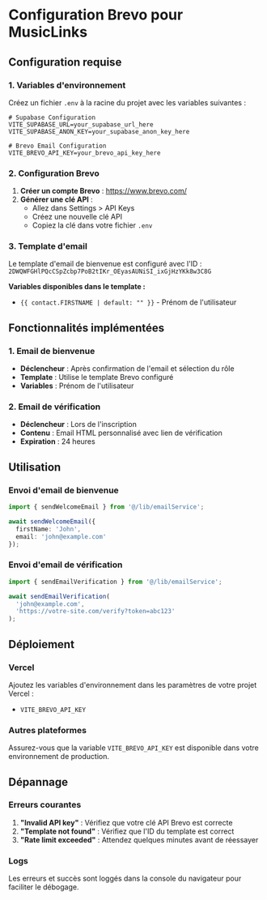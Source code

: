 # Configuration Brevo pour MusicLinks

## Configuration requise

### 1. Variables d'environnement

Créez un fichier `.env` à la racine du projet avec les variables suivantes :

```env
# Supabase Configuration
VITE_SUPABASE_URL=your_supabase_url_here
VITE_SUPABASE_ANON_KEY=your_supabase_anon_key_here

# Brevo Email Configuration
VITE_BREVO_API_KEY=your_brevo_api_key_here
```

### 2. Configuration Brevo

1. **Créer un compte Brevo** : https://www.brevo.com/
2. **Générer une clé API** :
   - Allez dans Settings > API Keys
   - Créez une nouvelle clé API
   - Copiez la clé dans votre fichier `.env`

### 3. Template d'email

Le template d'email de bienvenue est configuré avec l'ID : `2DWQWFGHlPQcCSpZcbp7PoB2tIKr_OEyasAUNiSI_ixGjHzYKk8w3C8G`

**Variables disponibles dans le template :**
- `{{ contact.FIRSTNAME | default: "" }}` - Prénom de l'utilisateur

## Fonctionnalités implémentées

### 1. Email de bienvenue
- **Déclencheur** : Après confirmation de l'email et sélection du rôle
- **Template** : Utilise le template Brevo configuré
- **Variables** : Prénom de l'utilisateur

### 2. Email de vérification
- **Déclencheur** : Lors de l'inscription
- **Contenu** : Email HTML personnalisé avec lien de vérification
- **Expiration** : 24 heures

## Utilisation

### Envoi d'email de bienvenue
```typescript
import { sendWelcomeEmail } from '@/lib/emailService';

await sendWelcomeEmail({
  firstName: 'John',
  email: 'john@example.com'
});
```

### Envoi d'email de vérification
```typescript
import { sendEmailVerification } from '@/lib/emailService';

await sendEmailVerification(
  'john@example.com',
  'https://votre-site.com/verify?token=abc123'
);
```

## Déploiement

### Vercel
Ajoutez les variables d'environnement dans les paramètres de votre projet Vercel :
- `VITE_BREVO_API_KEY`

### Autres plateformes
Assurez-vous que la variable `VITE_BREVO_API_KEY` est disponible dans votre environnement de production.

## Dépannage

### Erreurs courantes
1. **"Invalid API key"** : Vérifiez que votre clé API Brevo est correcte
2. **"Template not found"** : Vérifiez que l'ID du template est correct
3. **"Rate limit exceeded"** : Attendez quelques minutes avant de réessayer

### Logs
Les erreurs et succès sont loggés dans la console du navigateur pour faciliter le débogage. 